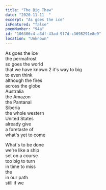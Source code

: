 ```yaml
---
title: "The Big Thaw"
date: "2020-11-11  "
excerpt: "As goes the ice"
isFeatured: "false"
poemNumber: "94a"
id: "106306c4-a3df-43ad-9f7d-c3698291e8e9"
location: "Unknown"
---
```


As goes the ice  
the permafrost  
so goes the world  
that we have known 2
it's way to big  
to even think  
although the fires  
across the globe  
Australia  
the Amazon  
the Pantanal  
Siberia  
the whole western  
United States  
already give  
a foretaste of  
what's yet to come

What's to be done  
we're like a ship  
set on a course  
too big to turn  
in time to miss  
the  
in our path  
still if we
